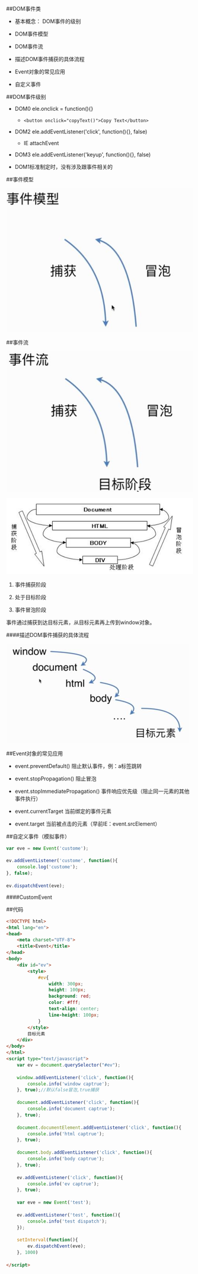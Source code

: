 ##DOM事件类

- 基本概念： DOM事件的级别

- DOM事件模型

- DOM事件流

- 描述DOM事件捕获的具体流程

- Event对象的常见应用

- 自定义事件



##DOM事件级别

- DOM0    ele.onclick = function(){}

    - `<button onclick="copyText()">Copy Text</button>`

- DOM2    ele.addEventListener('click', function(){}, false)

    - IE    attachEvent

- DOM3    ele.addEventListener('keyup', function(){}, false)

- DOM1标准制定时，没有涉及跟事件相关的




##事件模型

![](/assets/360截图20171213150539302.jpg)


##事件流

![](/assets/360截图20171213150933985.jpg)

![](/assets/360截图20171213151535824.jpg)

1. 事件捕获阶段

2. 处于目标阶段

3. 事件冒泡阶段

事件通过捕获到达目标元素，从目标元素再上传到window对象。


####描述DOM事件捕获的具体流程

![](/assets/360截图20171213152228749.jpg)



##Event对象的常见应用

- event.preventDefault()    阻止默认事件，例：a标签跳转

- event.stopPropagation()    阻止冒泡

- event.stopImmediatePropagation()    事件响应优先级（阻止同一元素的其他事件执行）

- event.currentTarget    当前绑定的事件元素

- event.target    当前被点击的元素（早前IE：event.srcElement）



##自定义事件（模拟事件）

```js
var eve = new Event('custome');

ev.addEventListener('custome', function(){
    console.log('custome');
}, false);

ev.dispatchEvent(eve);
```

####CustomEvent




##代码

```html
<!DOCTYPE html>
<html lang="en">
<head>
	<meta charset="UTF-8">
	<title>Event</title>
</head>
<body>
	<div id="ev">
		<style>
			#ev{
				width: 300px;
				height: 100px;
				background: red;
				color: #fff;
				text-align: center;
				line-height: 100px;
			}
		</style>
		目标元素
	</div>
</body>
</html>
<script type="text/javascript">
	var ev = document.querySelector("#ev");

	window.addEventListener('click', function(){
		console.info('window captrue');
	}, true);//默认false冒泡,true捕获

	document.addEventListener('click', function(){
		console.info('document captrue');
	}, true);

	document.documentElement.addEventListener('click', function(){
		console.info('html captrue');
	}, true);

	document.body.addEventListener('click', function(){
		console.info('body captrue');
	}, true);

	ev.addEventListener('click', function(){
		console.info('ev captrue');
	}, true);

	var eve = new Event('test');

	ev.addEventListener('test', function(){
		console.info('test dispatch');
	});

	setInterval(function(){
		ev.dispatchEvent(eve);
	}, 1000)

</script>
```

